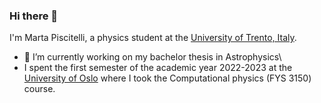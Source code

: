 ### Hi there 👋
I'm Marta Piscitelli, a physics student at the [University of Trento, Italy](https://www.unitn.it/).
* 🔭 I’m currently working on my bachelor thesis in Astrophysics\
* I spent the first semester of the academic year 2022-2023 at the [University of Oslo](https://www.uio.no/english/) where I took the Computational physics (FYS 3150) course.




<!--
**martapisci/martapisci** is a ✨ _special_ ✨ repository because its `README.md` (this file) appears on your GitHub profile.

Here are some ideas to get you started:

 🔭 I’m currently working on my bachelor thesis in Astrophysics
- 🌱 I’m currently learning ...
- 👯 I’m looking to collaborate on ...
- 🤔 I’m looking for help with ...
- 💬 Ask me about ...
- 📫 How to reach me: ...
- 😄 Pronouns: ...
- ⚡ Fun fact: ...
-->
